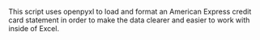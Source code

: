 This script uses openpyxl to load and format an American Express credit card statement in order to make the data clearer and easier to work with inside of Excel.
